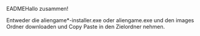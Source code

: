 EADMEHallo zusammen!

Entweder die aliengame*-installer.exe oder aliengame.exe und den images Ordner downloaden und Copy Paste in den Zielordner nehmen.
